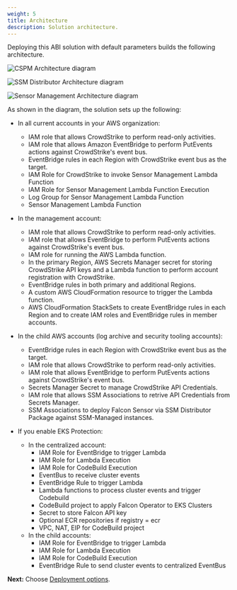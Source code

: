 ```yaml
---
weight: 5
title: Architecture
description: Solution architecture.
---
```


Deploying this ABI solution with default parameters builds the following architecture.

![CSPM Architecture diagram](/images/cspm_architecture.png)

![SSM Distributor Architecture diagram](/images/distributor_architecture.png)

![Sensor Management Architecture diagram](/images/sensor_architecture.png)

As shown in the diagram, the solution sets up the following:

* In all current accounts in your AWS organization:
    * IAM role that allows CrowdStrike to perform read-only activities.
    * IAM role that allows Amazon EventBridge to perform PutEvents actions against CrowdStrike's event bus.
    * EventBridge rules in each Region with CrowdStrike event bus as the target.
    * IAM Role for CrowdStrike to invoke Sensor Management Lambda Function
    * IAM Role for Sensor Management Lambda Function Execution
    * Log Group for Sensor Management Lambda Function
    * Sensor Management Lambda Function

* In the management account:
    * IAM role that allows CrowdStrike to perform read-only activities.
    * IAM role that allows EventBridge to perform PutEvents actions against CrowdStrike's event bus.
    * IAM role for running the AWS Lambda function.
    * In the primary Region, AWS Secrets Manager secret for storing CrowdStrike API keys and a Lambda function to perform account registration with CrowdStrike.
    * EventBridge rules in both primary and additional Regions.
    * A custom AWS CloudFormation resource to trigger the Lambda function.
    * AWS CloudFormation StackSets to create EventBridge rules in each Region and to create IAM roles and EventBridge rules in member accounts.

* In the child AWS accounts (log archive and security tooling accounts):
    * EventBridge rules in each Region with CrowdStrike event bus as the target.
    * IAM role that allows CrowdStrike to perform read-only activities.
    * IAM role that allows EventBridge to perform PutEvents actions against CrowdStrike's event bus.
    * Secrets Manager Secret to manage CrowdStrike API Credentials.
    * IAM role that allows SSM Associations to retrive API Credentials from Secrets Manager.
    * SSM Associations to deploy Falcon Sensor via SSM Distributor Package against SSM-Managed instances.

* If you enable EKS Protection:
    * In the centralized account:
        * IAM Role for EventBridge to trigger Lambda
        * IAM Role for Lambda Execution
        * IAM Role for CodeBuild Execution
        * EventBus to receive cluster events
        * EventBridge Rule to trigger Lambda
        * Lambda functions to process cluster events and trigger Codebuild
        * CodeBuild project to apply Falcon Operator to EKS Clusters
        * Secret to store Falcon API key
        * Optional ECR repositories if registry = ecr
        * VPC, NAT, EIP for CodeBuild project
    * In the child accounts:
        * IAM Role for EventBridge to trigger Lambda
        * IAM Role for Lambda Execution
        * IAM Role for CodeBuild Execution
        * EventBridge Rule to send cluster events to centralized EventBus

**Next:** Choose [Deployment options](/deployment-options/index.html).